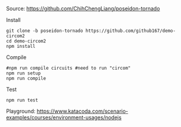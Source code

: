 Source: https://github.com/ChihChengLiang/poseidon-tornado

Install
```
git clone -b poseidon-tornado https://github.com/github167/demo-circom2
cd demo-circom2
npm install
```
Compile
```
#npm run compile circuits #need to run "circom"
npm run setup
npm run compile
```

Test
```
npm run test
```
Playground: https://www.katacoda.com/scenario-examples/courses/environment-usages/nodejs
